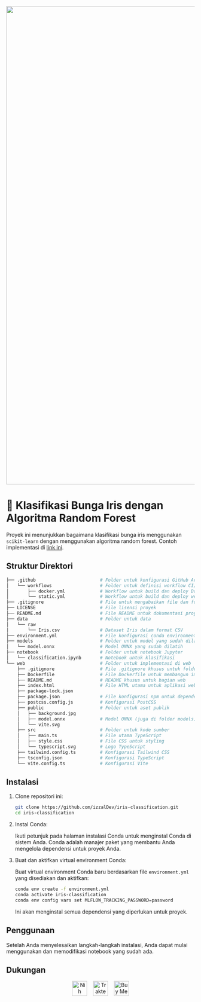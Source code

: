 <div align="center">
    <img src="https://socialify.git.ci/izzalDev/iris-classification/image?forks=1&issues=1&language=1&name=1&owner=1&pattern=Solid&pulls=1&stargazers=1&theme=Light" alt="secondhand-car-valuation" width="1280"/>    
</div>

# 🤖 Klasifikasi Bunga Iris dengan Algoritma Random Forest

Proyek ini menunjukkan bagaimana klasifikasi bunga iris menggunakan `scikit-learn` dengan menggunakan algoritma random forest. Contoh implementasi di [link ini](https://izzalDev.github.io/iris-classification).

## Struktur Direktori

```bash
├── .github                        # Folder untuk konfigurasi GitHub Actions
│   └── workflows                  # Folder untuk definisi workflow CI/CD
│       ├── docker.yml             # Workflow untuk build dan deploy Docker ke Github Package
│       └── static.yml             # Workflow untuk build dan deploy web ke Github Pages
├── .gitignore                     # File untuk mengabaikan file dan folder dari Git
├── LICENSE                        # File lisensi proyek
├── README.md                      # File README untuk dokumentasi proyek
├── data                           # Folder untuk data
│   └── raw                        
│       └── Iris.csv               # Dataset Iris dalam format CSV
├── environment.yml                # File konfigurasi conda environment
├── models                         # Folder untuk model yang sudah dilatih
│   └── model.onnx                 # Model ONNX yang sudah dilatih
├── notebook                       # Folder untuk notebook Jupyter
│   └── classification.ipynb       # Notebook untuk klasifikasi
└── web                            # Folder untuk implementasi di web
    ├── .gitignore                 # File .gitignore khusus untuk folder web
    ├── Dockerfile                 # File Dockerfile untuk membangun image Docker
    ├── README.md                  # README khusus untuk bagian web
    ├── index.html                 # File HTML utama untuk aplikasi web
    ├── package-lock.json          
    ├── package.json               # File konfigurasi npm untuk dependensi
    ├── postcss.config.js          # Konfigurasi PostCSS
    ├── public                     # Folder untuk aset publik
    │   ├── background.jpg         
    │   ├── model.onnx             # Model ONNX (juga di folder models)
    │   └── vite.svg               
    ├── src                        # Folder untuk kode sumber
    │   ├── main.ts                # File utama TypeScript
    │   ├── style.css              # File CSS untuk styling
    │   └── typescript.svg         # Logo TypeScript
    ├── tailwind.config.ts         # Konfigurasi Tailwind CSS
    ├── tsconfig.json              # Konfigurasi TypeScript
    └── vite.config.ts             # Konfigurasi Vite

```

## Instalasi

1. Clone repositori ini:

    ```bash
    git clone https://github.com/izzalDev/iris-classification.git
    cd iris-classification
    ```

2. Instal Conda:

    Ikuti petunjuk pada halaman instalasi Conda untuk menginstal Conda di sistem Anda. Conda adalah manajer paket yang membantu Anda mengelola dependensi untuk proyek Anda.

3. Buat dan aktifkan virtual environment Conda:

    Buat virtual environment Conda baru berdasarkan file `environment.yml` yang disediakan dan aktifkan:

    ```bash
    conda env create -f environment.yml
    conda activate iris-classification
    conda env config vars set MLFLOW_TRACKING_PASSWORD=password
    ```

    Ini akan menginstal semua dependensi yang diperlukan untuk proyek.

## Penggunaan

Setelah Anda menyelesaikan langkah-langkah instalasi, Anda dapat mulai menggunakan dan memodifikasi notebook yang sudah ada.

## Dukungan

<div align="center" style="display: flex; justify-content: center; align-items: center;">
    <a href="https://www.nihbuatjajan.com/_qviyxykh" target="_blank">
    <img src="https://d4xyvrfd64gfm.cloudfront.net/buttons/default-cta.png" alt="Nih buat jajan" height="40"></a><span>&nbsp;&nbsp;&nbsp;&nbsp;</span>
    <a href="https://trakteer.id/izzalDev/tip" target="_blank">
    <img id="wse-buttons-preview" src="https://cdn.trakteer.id/images/embed/trbtn-red-1.png?date=18-11-2023" height="40" style="border:0px;height:40px;" alt="Trakteer Saya"></a><span>&nbsp;&nbsp;&nbsp;&nbsp;</span>
    <a href='https://ko-fi.com/B0B2ZCON1' target='_blank'>
    <img height='40' style='border:0px;height:40px;' src='https://storage.ko-fi.com/cdn/kofi1.png?v=3' border='0' alt='Buy Me a Coffee at ko-fi.com' /></a>
</div>
